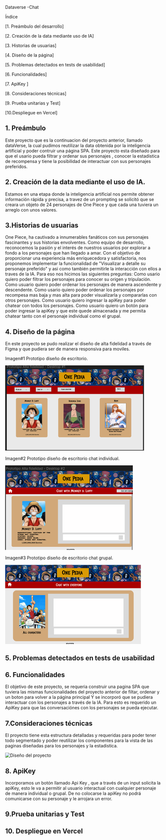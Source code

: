 Dataverse -Chat

Índice

[1. Preámbulo del desarrollo]

[2. Creación de la data mediante uso de IA]

[3. Historias de usuarias]

[4. Diseño de la página]

[5. Problemas detectados en tests de usabilidad]

[6. Funcionalidades]

[7. ApiKey ]

[8. Consideraciones técnicas]

[9. Prueba unitarias y Test]

[10.Despliegue en Vercel]

## 1. Preámbulo

Este proyecto que es la continuacion del proyecto anterior, llamado dataVerse, la cual pudimos reutilizar la data obtenida por la inteligencia artificial y poder contruir una página SPA. Este proyecto esta diseñado para que el usario pueda filtrar y ordenar sus personajes , conocer la estadistica de recompensa y tiene la posibilidad de interactuar con sus personajes preferidos.

## 2. Creación de la data mediante el uso de IA.

Estamos en una etapa donde la inteligencia artificial nos permite obtener información rápida y precisa, a travez de un prompting se solicitó que se creara un objeto de 24 personajes de One Piece y que cada una tuviera un arreglo con unos valores.

## 3.Historias de usuarias

One Piece, ha cautivado a innumerables fanáticos con sus personajes fascinantes y sus historias envolventes. Como equipo de desarrollo, reconocemos la pasión y el interés de nuestros usuarios por explorar a fondo a los personajes que han llegado a amar. Con el objetivo de proporcionar una experiencia más enriquecedora y satisfactoria, nos proponemos implementar la funcionalidad de "Visualizar a detalle su personaje preferido" y asi como también permitirle la interacción con ellos a traves de la IA. Para eso nos hicimos las siguientes preguntas: Como usario quiero poder filtrar los personajes para conocer su origen y tripulación. Como usuario quiero poder ordenar los personajes de manera ascendente y descendente. Como usario quiero poder ordenar los personajes por recompesa mas baja y mas alta para poder visualizarla y compararlas con otros personajes. Como usuario quiero ingresar la apiKey para poder chatear con todos los personajes. Como usuario quiero un botón para poder ingresar la apiKey y que este quede almacenada y me permita chatear tanto con el personaje individual como el grupal.

## 4. Diseño de la página

En este proyecto se pudo realizar el diseño de alta fidelidad a través de Figma y que pudiera ser de manera responsiva para moviles.

Imagen#1 Prototipo diseño de escritorio.

![Prototipo #1 diseño de escritorio](/src/img/imagen_%20todos%20.png)

Imagen#2 Prototipo diseño de escritorio chat individual.

![Prototipo #2 diseño de escritorio chat individual](/src/img/imagen%202%20chat%20individual.png)

Imagen#3 Prototipo diseño de escritorio chat grupal.

![Prototipo #3 diseño de escritorio chat grupal](/src/img/chat%20_grupal.png)

## 5. Problemas detectados en tests de usabilidad

## 6. Funcionalidades

El objetivo de este proyecto, se requeria construir una pagina SPA que tuviera las mismas funcionalidades del proyecto anterior de filtar, ordenar y un boton para volver a la página principal Y se incorporó que se pudiera interactuar con los personajes a través de la IA. Para esto es requerido un ApiKey para que las conversaciónes con los personajes se pueda ejecutar.

## 7.Consideraciones técnicas

El proyecto tiene esta estructura detalladas y requeridas para poder tener todo segmentado y poder reutilizar los componentes para la vista de las paginas diseñadas para los personajes y la estadistica.

![Diseño del proyecto](/src/img/diseño_%20del_%20proyecto.png)

## 8. ApiKey

Incorporamos un botón llamado Api Key , que a través de un input solicita la apiKey, esto le va a permitir al usuario interactual con cualquier personaje de manera individual o grupal. De no colocarse la apiKey no podrá comunicarse con su personaje y le arrojara un error.

## 9.Prueba unitarias y Test

## 10. Despliegue en Vercel

